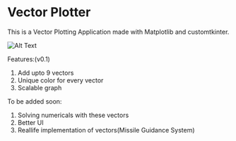 # Vector Plotter

This is a Vector Plotting Application made with Matplotlib and customtkinter.

![Alt Text](https://media.giphy.com/media/v1.Y2lkPTc5MGI3NjExZjU4YzA3YWZjNzg2YjBmOWU4NDUzYjk1NTUzODU3YzlmYmU2MjQyNSZjdD1n/spmzmL81vgV2lm39On/giphy.gif)

Features:(v0.1)
1. Add upto 9 vectors
2. Unique color for every vector
3. Scalable graph

To be added soon:
1. Solving numericals with these vectors
2. Better UI
3. Reallife implementation of vectors(Missile Guidance System)
